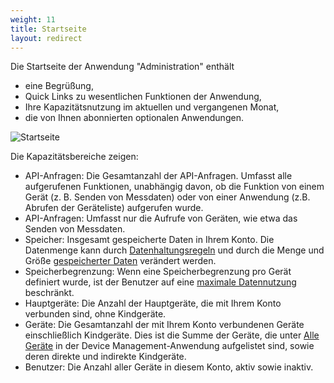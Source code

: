 ```yaml
---
weight: 11
title: Startseite
layout: redirect
---
```



<a name="home"></a>

Die Startseite der Anwendung "Administration" enthält

*   eine Begrüßung,
*   Quick Links zu wesentlichen Funktionen der Anwendung,
*   Ihre Kapazitätsnutzung im aktuellen und vergangenen Monat,
*   die von Ihnen abonnierten optionalen Anwendungen.

<img src="/images/benutzerhandbuch/admin-home-screen.png" alt="Startseite" style="max-width: 100%">

Die Kapazitätsbereiche zeigen:

*   API-Anfragen: Die Gesamtanzahl der API-Anfragen. Umfasst alle aufgerufenen Funktionen, unabhängig davon, ob die Funktion von einem Gerät (z. B. Senden von Messdaten) oder von einer Anwendung (z.B. Abrufen der Geräteliste) aufgerufen wurde.
*   API-Anfragen: Umfasst nur die Aufrufe von Geräten, wie etwa das Senden von Messdaten.
*   Speicher: Insgesamt gespeicherte Daten in Ihrem Konto. Die Datenmenge kann durch [Datenhaltungsregeln](#retention) und durch die Menge und Größe [gespeicherter Daten](#files) verändert werden.
*   Speicherbegrenzung: Wenn eine Speicherbegrenzung pro Gerät definiert wurde, ist der Benutzer auf eine [maximale Datennutzung](/guides#benutzerhandbuch/enterprise-edition#storage-quota) beschränkt.
*   Hauptgeräte: Die Anzahl der Hauptgeräte, die mit Ihrem Konto verbunden sind, ohne Kindgeräte.
*   Geräte: Die Gesamtanzahl der mit Ihrem Konto verbundenen Geräte einschließlich Kindgeräte. Dies ist die Summe der Geräte, die unter [Alle Geräte](/guides/users-guide/device-management#viewing-devices) in der Device Management-Anwendung aufgelistet sind, sowie deren direkte und indirekte Kindgeräte.
*   Benutzer: Die Anzahl aller Geräte in diesem Konto, aktiv sowie inaktiv.

